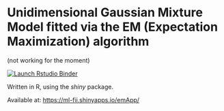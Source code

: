 # Unidimensional Gaussian Mixture Model fitted via the EM (Expectation Maximization) algorithm

(not working for the moment)
<!-- badges: start -->
[![Launch Rstudio Binder](http://mybinder.org/badge_logo.svg)](https://mybinder.org/v2/gh/aciobanusebi/em_gmm_1d_r_shiny/master?urlpath=shiny/app/)
<!-- badges: end -->

Written in R, using the *shiny* package.

Available at: https://ml-fii.shinyapps.io/emApp/

